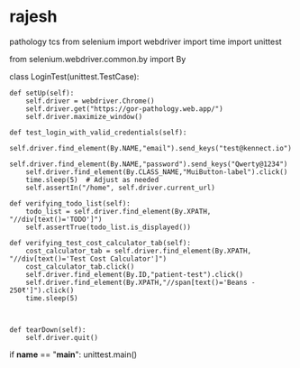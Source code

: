 # rajesh
pathology tcs
from selenium import webdriver
import time
import unittest

from selenium.webdriver.common.by import By

class LoginTest(unittest.TestCase):

    def setUp(self):
        self.driver = webdriver.Chrome()
        self.driver.get("https://gor-pathology.web.app/")
        self.driver.maximize_window()

    def test_login_with_valid_credentials(self):
        self.driver.find_element(By.NAME,"email").send_keys("test@kennect.io")
        self.driver.find_element(By.NAME,"password").send_keys("Qwerty@1234")
        self.driver.find_element(By.CLASS_NAME,"MuiButton-label").click()
        time.sleep(5)  # Adjust as needed
        self.assertIn("/home", self.driver.current_url)

    def verifying_todo_list(self):
        todo_list = self.driver.find_element(By.XPATH, "//div[text()='TODO']")
        self.assertTrue(todo_list.is_displayed())

    def verifying_test_cost_calculator_tab(self):
        cost_calculator_tab = self.driver.find_element(By.XPATH, "//div[text()='Test Cost Calculator']")
        cost_calculator_tab.click()
        self.driver.find_element(By.ID,"patient-test").click()
        self.driver.find_element(By.XPATH,"//span[text()='Beans - 250₹']").click()
        time.sleep(5)



    def tearDown(self):
        self.driver.quit()

if __name__ == "__main__":
    unittest.main()
